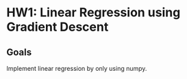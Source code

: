 # HW1: Linear Regression using Gradient Descent
## Goals
Implement linear regression by only using numpy.

